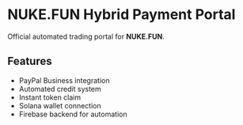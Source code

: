 # NUKE.FUN Hybrid Payment Portal

Official automated trading portal for **NUKE.FUN**.

## Features
- PayPal Business integration
- Automated credit system
- Instant token claim
- Solana wallet connection
- Firebase backend for automation